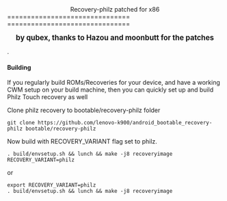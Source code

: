 <center>Recovery-philz patched for x86</center>
===============================
===============================

__<center><big>by qubex, thanks to Hazou and moonbutt for the patches</big></center>__

.


#### Building

If you regularly build ROMs/Recoveries for your device, and have a working CWM setup
on your build machine, then you can quickly set up and build Philz Touch recovery as well


Clone philz recovery to bootable/recovery-philz folder

    git clone https://github.com/lenovo-k900/android_bootable_recovery-philz bootable/recovery-philz

Now build with RECOVERY_VARIANT flag set to philz.

    . build/envsetup.sh && lunch && make -j8 recoveryimage RECOVERY_VARIANT=philz

or

    export RECOVERY_VARIANT=philz
    . build/envsetup.sh && lunch && make -j8 recoveryimage
